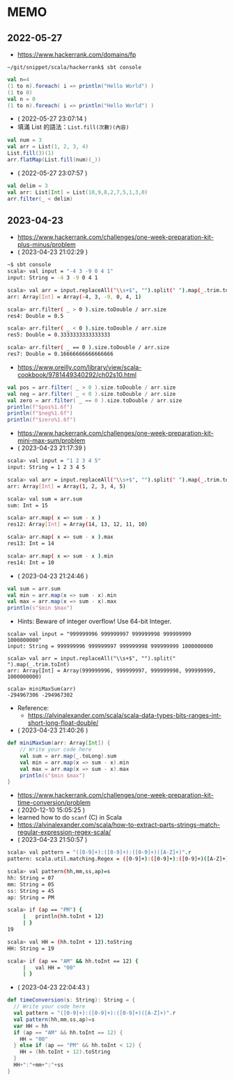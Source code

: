 # MEMO

## 2022-05-27

- https://www.hackerrank.com/domains/fp
```
~/git/snippet/scala/hackerrank$ sbt console
```
```scala
val n=4
(1 to n).foreach( i => println("Hello World") )
(1 to 0)
val n = 0
(1 to n).foreach( i => println("Hello World") )
```
- ( 2022-05-27 23:07:14 )
- 填滿 List 的語法：`List.fill(次數)(內容)`
```scala
val num = 3
val arr = List(1, 2, 3, 4)
List.fill(3)(1)
arr.flatMap(List.fill(num)(_))
```
- ( 2022-05-27 23:07:57 )
```scala
val delim = 3
val arr: List[Int] = List(10,9,8,2,7,5,1,3,0)
arr.filter(_ < delim)
```

## 2023-04-23

- https://www.hackerrank.com/challenges/one-week-preparation-kit-plus-minus/problem
- ( 2023-04-23 21:02:29 )
```bash
~$ sbt console
scala> val input = "-4 3 -9 0 4 1"
input: String = -4 3 -9 0 4 1

scala> val arr = input.replaceAll("\\s+$", "").split(" ").map(_.trim.toInt)
arr: Array[Int] = Array(-4, 3, -9, 0, 4, 1)

scala> arr.filter( _ > 0 ).size.toDouble / arr.size
res4: Double = 0.5

scala> arr.filter( _ < 0 ).size.toDouble / arr.size
res5: Double = 0.3333333333333333

scala> arr.filter( _ == 0 ).size.toDouble / arr.size
res7: Double = 0.16666666666666666
```
- https://www.oreilly.com/library/view/scala-cookbook/9781449340292/ch02s10.html
```scala
val pos = arr.filter( _ > 0 ).size.toDouble / arr.size
val neg = arr.filter( _ < 0 ).size.toDouble / arr.size
val zero = arr.filter( _ == 0 ).size.toDouble / arr.size
println(f"$pos%1.6f")
println(f"$neg%1.6f")
println(f"$zero%1.6f")
```
- https://www.hackerrank.com/challenges/one-week-preparation-kit-mini-max-sum/problem
- ( 2023-04-23 21:17:39 )
```bash
scala> val input = "1 2 3 4 5"
input: String = 1 2 3 4 5

scala> val arr = input.replaceAll("\\s+$", "").split(" ").map(_.trim.toInt)
arr: Array[Int] = Array(1, 2, 3, 4, 5)

scala> val sum = arr.sum
sum: Int = 15

scala> arr.map( x => sum - x )
res12: Array[Int] = Array(14, 13, 12, 11, 10)

scala> arr.map( x => sum - x ).max
res13: Int = 14

scala> arr.map( x => sum - x ).min
res14: Int = 10
```
- ( 2023-04-23 21:24:46 )
```scala
val sum = arr.sum
val min = arr.map(x => sum - x).min
val max = arr.map(x => sum - x).max
println(s"$min $max")
```
- Hints: Beware of integer overflow! Use 64-bit Integer.
```
scala> val input = "999999996 999999997 999999998 999999999 1000000000"
input: String = 999999996 999999997 999999998 999999999 1000000000

scala> val arr = input.replaceAll("\\s+$", "").split(" ").map(_.trim.toInt)
arr: Array[Int] = Array(999999996, 999999997, 999999998, 999999999, 1000000000)

scala> miniMaxSum(arr)
-294967306 -294967302
```
- Reference:
  - https://alvinalexander.com/scala/scala-data-types-bits-ranges-int-short-long-float-double/
- ( 2023-04-23 21:40:26 )
```scala
def miniMaxSum(arr: Array[Int]) {
    // Write your code here
    val sum = arr.map(_.toLong).sum
    val min = arr.map(x => sum - x).min
    val max = arr.map(x => sum - x).max
    println(s"$min $max")
}
```
- https://www.hackerrank.com/challenges/one-week-preparation-kit-time-conversion/problem
- ( 2020-12-10 15:05:25 )
- learned how to do `scanf` (C) in Scala
- https://alvinalexander.com/scala/how-to-extract-parts-strings-match-regular-expression-regex-scala/
- ( 2023-04-23 21:50:57 )
```bash
scala> val pattern = "([0-9]+):([0-9]+):([0-9]+)([A-Z]+)".r
pattern: scala.util.matching.Regex = ([0-9]+):([0-9]+):([0-9]+)([A-Z]+)

scala> val pattern(hh,mm,ss,ap)=s
hh: String = 07
mm: String = 05
ss: String = 45
ap: String = PM

scala> if (ap == "PM") {
     |   println(hh.toInt + 12)
     | }
19

scala> val HH = (hh.toInt + 12).toString
HH: String = 19

scala> if (ap == "AM" && hh.toInt == 12) {
     |   val HH = "00"
     | }
```
- ( 2023-04-23 22:04:43 )
```scala
def timeConversion(s: String): String = {
  // Write your code here
  val pattern = "([0-9]+):([0-9]+):([0-9]+)([A-Z]+)".r
  val pattern(hh,mm,ss,ap)=s
  var HH = hh
  if (ap == "AM" && hh.toInt == 12) {
    HH = "00"
  } else if (ap == "PM" && hh.toInt < 12) {
    HH = (hh.toInt + 12).toString
  }
  HH+":"+mm+":"+ss
}
```